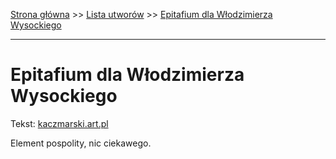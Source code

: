 [Strona główna](../index.md) >> [Lista utworów](../list.md) >> [Epitafium dla Włodzimierza Wysockiego](152.md)

---

# Epitafium dla Włodzimierza Wysockiego

Tekst: [kaczmarski.art.pl](https://www.kaczmarski.art.pl/tworczosc/wiersze/epitafium-dla-wlodzimierza-wysockiego/)

Element pospolity, nic ciekawego.